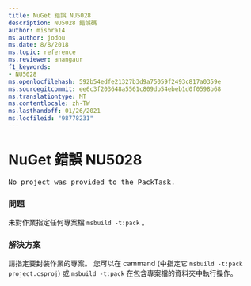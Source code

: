 ```yaml
---
title: NuGet 錯誤 NU5028
description: NU5028 錯誤碼
author: mishra14
ms.author: jodou
ms.date: 8/8/2018
ms.topic: reference
ms.reviewer: anangaur
f1_keywords:
- NU5028
ms.openlocfilehash: 592b54edfe21327b3d9a75059f2493c817a0359e
ms.sourcegitcommit: ee6c3f203648a5561c809db54ebeb1d0f0598b68
ms.translationtype: MT
ms.contentlocale: zh-TW
ms.lasthandoff: 01/26/2021
ms.locfileid: "98778231"
---
```

# <a name="nuget-error-nu5028"></a>NuGet 錯誤 NU5028
<pre>No project was provided to the PackTask.</pre>

### <a name="issue"></a>問題

未對作業指定任何專案檔 `msbuild -t:pack` 。


### <a name="solution"></a>解決方案

請指定要封裝作業的專案。  您可以在 cammand (中指定它 `msbuild -t:pack project.csproj`) 或 `msbuild -t:pack` 在包含專案檔的資料夾中執行操作。

